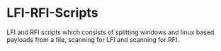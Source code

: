 # LFI-RFI-Scripts
LFI and RFI scripts which consists of splitting windows and linux based payloads from a file, scanning for LFI and scanning for RFI.
